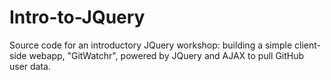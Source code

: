 # Intro-to-JQuery
Source code for an introductory JQuery workshop: building a simple client-side webapp, "GitWatchr", powered by JQuery and AJAX to pull GitHub user data.
